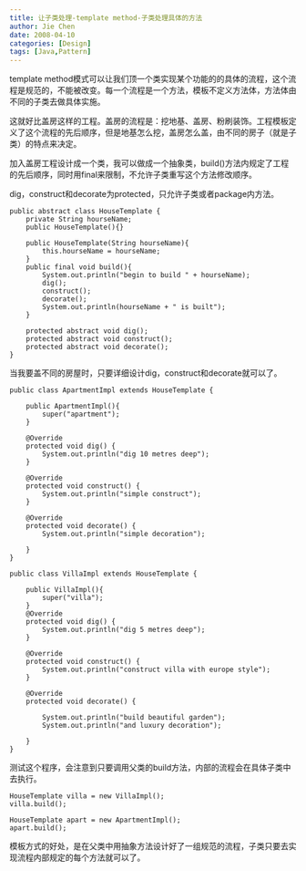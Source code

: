 ```yaml
---
title: 让子类处理-template method-子类处理具体的方法
author: Jie Chen
date: 2008-04-10
categories: [Design]
tags: [Java,Pattern]
---
```


template method模式可以让我们顶一个类实现某个功能的的具体的流程，这个流程是规范的，不能被改变。每一个流程是一个方法，模板不定义方法体，方法体由不同的子类去做具体实施。

这就好比盖房这样的工程。盖房的流程是：挖地基、盖房、粉刷装饰。工程模板定义了这个流程的先后顺序，但是地基怎么挖，盖房怎么盖，由不同的房子（就是子类）的特点来决定。

加入盖房工程设计成一个类，我可以做成一个抽象类，build()方法内规定了工程的先后顺序，同时用final来限制，不允许子类重写这个方法修改顺序。

dig，construct和decorate为protected，只允许子类或者package内方法。

~~~
public abstract class HouseTemplate {
    private String hourseName;
    public HouseTemplate(){}

    public HouseTemplate(String hourseName){
        this.hourseName = hourseName;
    }
    public final void build(){
        System.out.println("begin to build " + hourseName);
        dig();
        construct();
        decorate();
        System.out.println(hourseName + " is built");
    }

    protected abstract void dig();
    protected abstract void construct();
    protected abstract void decorate();
}
~~~

当我要盖不同的房屋时，只要详细设计dig，construct和decorate就可以了。

~~~
public class ApartmentImpl extends HouseTemplate {

    public ApartmentImpl(){
        super("apartment");
    }

    @Override
    protected void dig() {
        System.out.println("dig 10 metres deep");
    }

    @Override
    protected void construct() {
        System.out.println("simple construct");
    }

    @Override
    protected void decorate() {
        System.out.println("simple decoration");

    }
}
~~~

~~~
public class VillaImpl extends HouseTemplate {

    public VillaImpl(){
        super("villa");
    }
    @Override
    protected void dig() {
        System.out.println("dig 5 metres deep");
    }

    @Override
    protected void construct() {
        System.out.println("construct villa with europe style");
    }

    @Override
    protected void decorate() {

        System.out.println("build beautiful garden");
        System.out.println("and luxury decoration");

    }
}
~~~

测试这个程序，会注意到只要调用父类的build方法，内部的流程会在具体子类中去执行。

~~~
HouseTemplate villa = new VillaImpl();
villa.build();

HouseTemplate apart = new ApartmentImpl();
apart.build();
~~~

模板方式的好处，是在父类中用抽象方法设计好了一组规范的流程，子类只要去实现流程内部规定的每个方法就可以了。